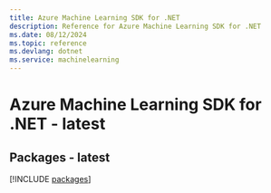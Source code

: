 ```yaml
---
title: Azure Machine Learning SDK for .NET
description: Reference for Azure Machine Learning SDK for .NET
ms.date: 08/12/2024
ms.topic: reference
ms.devlang: dotnet
ms.service: machinelearning
---
```

# Azure Machine Learning SDK for .NET - latest
## Packages - latest
[!INCLUDE [packages](machine-learning-index.md)]